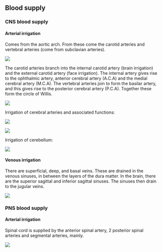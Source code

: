 ## Blood supply

### CNS blood supply

#### Arterial irrigation

Comes from the aortic arch. From these come the carotid arteries and vertebral arteries (come from subclavian arteries).

![](<2 - Source Material/Masters/attachments/Attachment 62.png>)

The carotid arteries branch into the internal carotid artery (brain irrigation) and the external carotid artery (face irrigation). The internal artery gives rise to the ophthalmic artery, anterior cerebral artery (A.C.A) and the medial cerebral artery (M.C.A). The vertebral arteries join to form the basilar artery, and this gives rise to the posterior cerebral artery (P.C.A). Together these form the circle of Willis.

![](<2 - Source Material/Masters/attachments/Attachment 63.png>)

Irrigation of cerebral arteries and associated functions:

![](<2 - Source Material/Masters/attachments/Attachment 64.png>)

![](<2 - Source Material/Masters/attachments/Attachment 65.png>)

Irrigation of cerebellum:

![](<2 - Source Material/Masters/attachments/Attachment 66.png>)

#### Venous irrigation

There are superficial, deep, and basal veins. These are drained in the venous sinuses, in between the layers of the dura matter. In the brain, there are the superior sagittal and inferior sagittal sinuses. The sinuses then drain to the jugular veins.

![](<2 - Source Material/Masters/attachments/Attachment 67.png>)

### PNS blood supply

#### Arterial irrigation

Spinal cord is supplied by the anterior spinal artery, 2 posterior spinal arteries and segmental arteries, mainly.

![](<2 - Source Material/Masters/attachments/Attachment 68.png>)